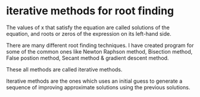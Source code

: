 # iterative methods for root finding
 
The values of x that satisfy the equation are called solutions of the equation, and roots or zeros of the expression on its left-hand side.

There are many different root finding techniques. I have created program for some of the common ones like Newton Raphson method, Bisection method, False postion method, Secant method & gradient descent method.

These all methods are called iterative methods.

Iterative methods are the ones which uses an initial guess to generate a sequence of improving approximate solutions using the previous solutions.
